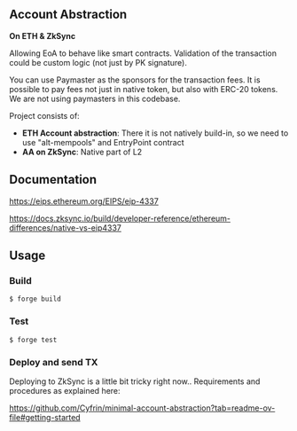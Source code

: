 ## Account Abstraction

**On ETH & ZkSync**

Allowing EoA to behave like smart contracts.
Validation of the transaction could be custom logic (not just by PK signature).

You can use Paymaster as the sponsors for the transaction fees.
It is possible to pay fees not just in native token, but also with ERC-20 tokens.
We are not using paymasters in this codebase.

Project consists of:

- **ETH Account abstraction**: There it is not natively build-in, so we need to use "alt-mempools" and EntryPoint contract
- **AA on ZkSync**: Native part of L2

## Documentation

https://eips.ethereum.org/EIPS/eip-4337

https://docs.zksync.io/build/developer-reference/ethereum-differences/native-vs-eip4337

## Usage

### Build

```shell
$ forge build
```

### Test

```shell
$ forge test
```

### Deploy and send TX

Deploying to ZkSync is a little bit tricky right now..
Requirements and procedures as explained here:

https://github.com/Cyfrin/minimal-account-abstraction?tab=readme-ov-file#getting-started
